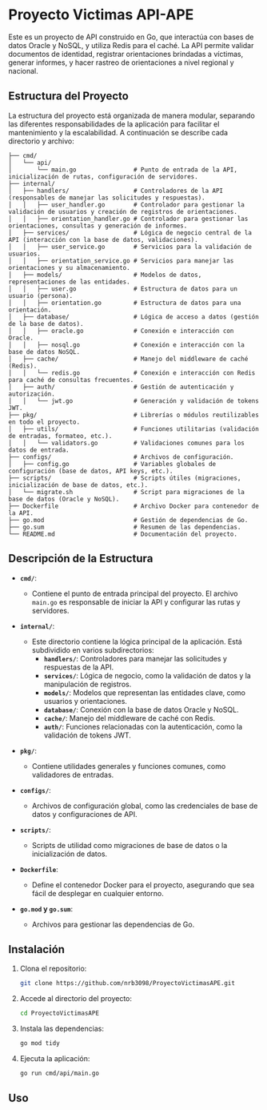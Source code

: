 # Proyecto Victimas API-APE

Este es un proyecto de API construido en Go, que interactúa con bases de datos Oracle y NoSQL, y utiliza Redis para el caché. La API permite validar documentos de identidad, registrar orientaciones brindadas a víctimas, generar informes, y hacer rastreo de orientaciones a nivel regional y nacional.

## Estructura del Proyecto

La estructura del proyecto está organizada de manera modular, separando las diferentes responsabilidades de la aplicación para facilitar el mantenimiento y la escalabilidad. A continuación se describe cada directorio y archivo:

```
├── cmd/
│   └── api/
│       └── main.go                # Punto de entrada de la API, inicialización de rutas, configuración de servidores.
├── internal/
│   ├── handlers/                  # Controladores de la API (responsables de manejar las solicitudes y respuestas).
│   │   ├── user_handler.go        # Controlador para gestionar la validación de usuarios y creación de registros de orientaciones.
│   │   ├── orientation_handler.go # Controlador para gestionar las orientaciones, consultas y generación de informes.
│   ├── services/                  # Lógica de negocio central de la API (interacción con la base de datos, validaciones).
│   │   ├── user_service.go        # Servicios para la validación de usuarios.
│   │   ├── orientation_service.go # Servicios para manejar las orientaciones y su almacenamiento.
│   ├── models/                    # Modelos de datos, representaciones de las entidades.
│   │   ├── user.go                # Estructura de datos para un usuario (persona).
│   │   ├── orientation.go         # Estructura de datos para una orientación.
│   ├── database/                  # Lógica de acceso a datos (gestión de la base de datos).
│   │   ├── oracle.go              # Conexión e interacción con Oracle.
│   │   ├── nosql.go               # Conexión e interacción con la base de datos NoSQL.
│   ├── cache/                     # Manejo del middleware de caché (Redis).
│   │   └── redis.go               # Conexión e interacción con Redis para caché de consultas frecuentes.
│   ├── auth/                      # Gestión de autenticación y autorización.
│   │   └── jwt.go                 # Generación y validación de tokens JWT.
├── pkg/                           # Librerías o módulos reutilizables en todo el proyecto.
│   ├── utils/                     # Funciones utilitarias (validación de entradas, formateo, etc.).
│   │   └── validators.go          # Validaciones comunes para los datos de entrada.
├── configs/                       # Archivos de configuración.
│   ├── config.go                  # Variables globales de configuración (base de datos, API keys, etc.).
├── scripts/                       # Scripts útiles (migraciones, inicialización de base de datos, etc.).
│   └── migrate.sh                 # Script para migraciones de la base de datos (Oracle y NoSQL).
├── Dockerfile                     # Archivo Docker para contenedor de la API.
├── go.mod                         # Gestión de dependencias de Go.
├── go.sum                         # Resumen de las dependencias.
└── README.md                      # Documentación del proyecto.
```

## Descripción de la Estructura

- **`cmd/`**:
  - Contiene el punto de entrada principal del proyecto. El archivo `main.go` es responsable de iniciar la API y configurar las rutas y servidores.

- **`internal/`**:
  - Este directorio contiene la lógica principal de la aplicación. Está subdividido en varios subdirectorios:
    - **`handlers/`**: Controladores para manejar las solicitudes y respuestas de la API.
    - **`services/`**: Lógica de negocio, como la validación de datos y la manipulación de registros.
    - **`models/`**: Modelos que representan las entidades clave, como usuarios y orientaciones.
    - **`database/`**: Conexión con la base de datos Oracle y NoSQL.
    - **`cache/`**: Manejo del middleware de caché con Redis.
    - **`auth/`**: Funciones relacionadas con la autenticación, como la validación de tokens JWT.

- **`pkg/`**:
  - Contiene utilidades generales y funciones comunes, como validadores de entradas.

- **`configs/`**:
  - Archivos de configuración global, como las credenciales de base de datos y configuraciones de API.

- **`scripts/`**:
  - Scripts de utilidad como migraciones de base de datos o la inicialización de datos.

- **`Dockerfile`**:
  - Define el contenedor Docker para el proyecto, asegurando que sea fácil de desplegar en cualquier entorno.

- **`go.mod` y `go.sum`**:
  - Archivos para gestionar las dependencias de Go.

## Instalación

1. Clona el repositorio:
   ```bash
   git clone https://github.com/nrb3098/ProyectoVictimasAPE.git
   ```

2. Accede al directorio del proyecto:
   ```bash
   cd ProyectoVictimasAPE
   ```

3. Instala las dependencias:
   ```bash
   go mod tidy
   ```

4. Ejecuta la aplicación:
   ```bash
   go run cmd/api/main.go
   ```

## Uso
